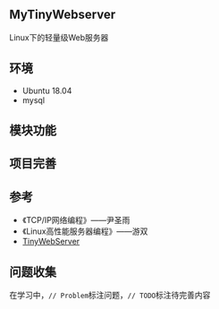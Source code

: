 ## MyTinyWebserver

Linux下的轻量级Web服务器

## 环境

- Ubuntu 18.04
- mysql

## 模块功能










## 项目完善





## 参考

- 《TCP/IP网络编程》——尹圣雨
- 《Linux高性能服务器编程》——游双
-  [TinyWebServer](https://github.com/qinguoyi/TinyWebServer)

## 问题收集

在学习中，`// Problem`标注问题，`// TODO`标注待完善内容